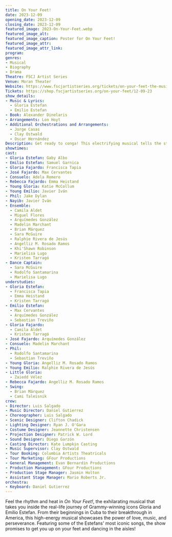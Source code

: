 ```yaml
---
title: On Your Feet!
date: 2023-12-09
opening_date: 2023-12-09
closing_date: 2023-12-09
featured_image: 2023-On-Your-Feet.webp
featured_image_alt: 
featured_image_caption: Poster for On Your Feet!
featured_image_attr: 
featured_image_attr_link: 
program:
genres: 
- Musical
- Biography
- Drama
Theatre: FSCJ Artist Series
Venue: Moran Theater
Website: https://www.fscjartistseries.org/tickets/on-your-feet-the-musical-the-story-of-emilio-gloria-estefan
Tickets: https://shop.fscjartistseries.org/on-your-feet/12-09-23
show_details: 
- Music & Lyrics: 
  - Gloria Estefan
  - Emilio Estefan
- Book: Alexander Dinelaris
- Arrangements: Lon Hoyt
- Additional Orchestrations and Arrangements: 
  - Jorge Casas
  - Clay Ostwald
  - Oscar Hernández
Description: Get ready to conga! This electrifying musical tells the story of Gloria and Emilio Estefan as they rise to stardom.
showtimes:
cast:
- Gloria Estefan: Gaby Albo
- Emilio Estefan: Samuel Garnica
- Gloria Fajardo: Francisca Tapia
- José Fajardo: Max Cervantes
- Consuelo: Adela Romero
- Rebecca Fajardo: Emma Heistand
- Young Gloria: Katie McCollum
- Young Emilio: Javier Iván
- Phil: Jake Dylan
- Nayib: Javier Iván
- Ensemble: 
  - Camila Aldet
  - Miguel Flores 
  - Arquímedes González
  - Madelin Marchant
  - Brian Márquez
  - Sara McGuire
  - Ralphie Rivera de Jesús
  - Angelliz M. Rosado Ramos
  - Khi'Shawn Robinson
  - Marielisa Lugo
  - Kristen Tarragó
- Dance Captain: 
  - Sara McGuire
  - Rodolfo Santamarina
  - Marielisa Lugo
understudies:
- Gloria Estefan: 
  - Francisca Tapia
  - Emma Heistand
  - Kristen Tarragó
- Emilio Estefan: 
  - Max Cervantes
  - Arquímedes González
  - Sebastian Treviño
- Gloria Fajardo: 
  - Camila Aldet
  - Kristen Tarragó
- José Fajardo: Arquímedes González
- Consuelo: Madelin Marchant
- Phil: 
  - Rodolfo Santamarina
  - Sebastian Treviño
- Young Gloria: Angelliz M. Rosado Ramos
- Young Emilio: Ralphie Rivera de Jesús
- Little Gloria: 
  - Zaiedd Vélez
- Rebecca Fajardo: Angelliz M. Rosado Ramos
- Swing: 
  - Brian Márquez
  - Cami Taleisnik
crew:
- Director: Luis Salgado
- Music Director: Daniel Gutierrez
- Choreographer: Luis Salgado
- Scenic Designer: Clifton Chadick
- Lighting Designer: Ryan J. O'Gara
- Costume Designer: Jeannette Christensen
- Projection Designer: Patrick W. Lord
- Sound Designer: Diego Garzón
- Casting Director: Kate Lumpkin Casting
- Music Supervisor: Clay Ostwald
- Tour Booking: Columbia Artists Theatricals
- Tour Marketing: GFour Productions
- General Management: Evan Bernardin Productions
- Production Management: GFour Productions
- Production Stage Manager: Jasmin Holton
- Assistant Stage Manager: Mario Roberts Jr.
orchestra:
- Keyboard: Daniel Gutierrez
---
```

Feel the rhythm and heat in *On Your Feet!*, the exhilarating musical that takes you inside the real-life journey of Grammy-winning icons Gloria and Emilio Estefan. From their beginnings in Cuba to their breakthrough in America, this high-energy musical showcases the power of love, music, and perseverance. Featuring some of the Estefans' most iconic songs, the show promises to get you up on your feet and dancing in the aisles!
